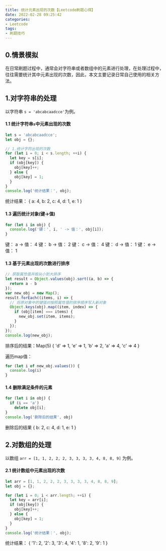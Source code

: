 ```yaml
---
title: 统计元素出现的次数【Leetcode刷题心得】
date: 2022-02-28 09:25:42
categories:
- Leetcode
tags:
- 刷题技巧
---
```


## 0.情景模拟

在日常刷题过程中，通常会对字符串或者数组中的元素进行处理，在处理过程中，往往需要统计其中元素出现的次数，因此，本文主要记录日常自己使用的相关方法。

## 1.对字符串的处理
以字符串 ``` s = 'abcabcaadcce' ```为例。
#### 1.1 统计字符串```s```中元素出现的次数

```javascript
let s = 'abcabcaadcce';
let obj = {};

// 1.统计字符出现的次数
for (let i = 0; i < s.length; ++i) {
  let key = s[i];
  if (obj[key]) {
    obj[key]++;
  } else {
    obj[key] = 1;
  }
}
console.log('统计结果：', obj);
```
统计结果： { a: 4, b: 2, c: 4, d: 1, e: 1 }


#### 1.3 遍历统计对象(键->值)

```javascript
for (let i in obj) {
  console.log('键：', i, ' -> 值：', obj[i]);
}
```
键： a  -> 值： 4
键： b  -> 值： 2
键： c  -> 值： 4
键： d  -> 值： 1
键： e  -> 值： 1

#### 1.3 基于元素出现的次数进行排序
```javascript
// 获取属性值并按从小到大排序
let result = Object.values(obj).sort((a, b) => {
  return a - b
});
var new_obj = new Map();
result.forEach((items, i) => {
  // 将原对象中的键值对按照属性值的排序顺序写入新对象
  Object.keys(obj).map((item, index) => {
    if (obj[item] === items) {
      new_obj.set(item, items);
    }
  });
});
console.log(new_obj);
```

排序后的结果：Map(5) { 'd' => 1, 'e' => 1, 'b' => 2, 'a' => 4, 'c' => 4 }

遍历map值：
```javascript
for (let i of new_obj.values()) {
  console.log(i)
}
```



#### 1.4 删除满足条件的元素

```javascript
for (let i in obj) {
  if (i == 'a')
    delete obj[i];
}
console.log('删除后的结果', obj)
```

删除后的结果 { b: 2, c: 4, d: 1, e: 1 }

## 2.对数组的处理

以数组 ```arr = [1, 1, 2, 2, 2, 3, 3, 3, 3, 4, 8, 8, 9]``` 为例。

#### 2.1 统计数组中元素出现的次数

```javascript
let arr = [1, 1, 2, 2, 2, 3, 3, 3, 3, 4, 8, 8, 9];
let obj = {};

for (let i = 0; i < arr.length; ++i) {
  let key = arr[i];
  if (obj[key]) {
    obj[key]++;
  } else {
    obj[key] = 1;
  }
}
console.log('统计结果：', obj);
```
统计结果： { '1': 2, '2': 3, '3': 4, '4': 1, '8': 2, '9': 1 }